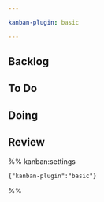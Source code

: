 ```yaml
---

kanban-plugin: basic

---
```


## Backlog



## To Do



## Doing



## Review





%% kanban:settings
```
{"kanban-plugin":"basic"}
```
%%